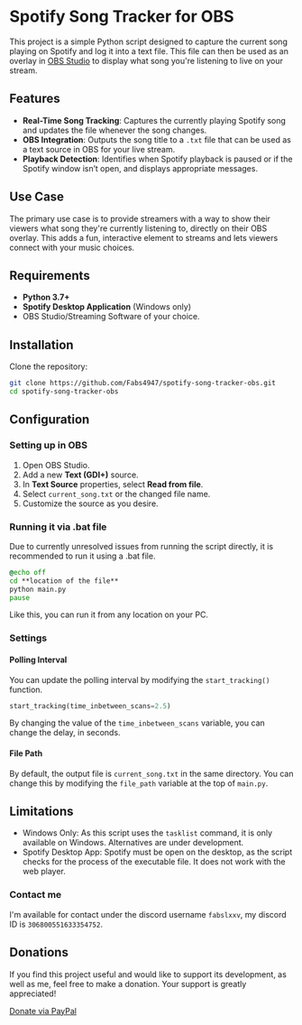 # Spotify Song Tracker for OBS

This project is a simple Python script designed to capture the current song playing on Spotify and log it into a text file. This file can then be used as an overlay in [OBS Studio](https://obsproject.com/) to display what song you're listening to live on your stream.

## Features

- **Real-Time Song Tracking**: Captures the currently playing Spotify song and updates the file whenever the song changes.
- **OBS Integration**: Outputs the song title to a `.txt` file that can be used as a text source in OBS for your live stream.
- **Playback Detection**: Identifies when Spotify playback is paused or if the Spotify window isn’t open, and displays appropriate messages.

## Use Case

The primary use case is to provide streamers with a way to show their viewers what song they're currently listening to, directly on their OBS overlay. This adds a fun, interactive element to streams and lets viewers connect with your music choices.

## Requirements

- **Python 3.7+**
- **Spotify Desktop Application** (Windows only)
- OBS Studio/Streaming Software of your choice.

## Installation

 Clone the repository:

   ``` bash
   git clone https://github.com/Fabs4947/spotify-song-tracker-obs.git
   cd spotify-song-tracker-obs 
   ```

## Configuration

### Setting up in OBS

1. Open OBS Studio.
2. Add a new **Text (GDI+)** source.
3. In **Text Source** properties, select **Read from file**.
4. Select ```current_song.txt``` or the changed file name.
5. Customize the source as you desire.

### Running it via .bat file

Due to currently unresolved issues from running the script directly, it is recommended to run it using a .bat file.

```bat
@echo off
cd **location of the file**
python main.py
pause
```

Like this, you can run it from any location on your PC.

### Settings

#### Polling Interval

You can update the polling interval by modifying the ```start_tracking()``` function.

``` python
start_tracking(time_inbetween_scans=2.5) 
```

By changing the value of the ```time_inbetween_scans``` variable, you can change the delay, in seconds.

#### File Path

By default, the output file is ```current_song.txt``` in the same directory. You can change this by modifying the ```file_path``` variable at the top of ```main.py```.

## Limitations

- Windows Only: As this script uses the ```tasklist``` command, it is only available on Windows. Alternatives are under development.
- Spotify Desktop App: Spotify must be open on the desktop, as the script checks for the process of the executable file. It does not work with the web player.

### Contact me

I'm available for contact under the discord username ```fabslxxv```, my discord ID is ```306800551633354752```.

## Donations

If you find this project useful and would like to support its development, as well as me, feel free to make a donation. Your support is greatly appreciated!

[Donate via PayPal](https://www.paypal.me/fabslxxv)
